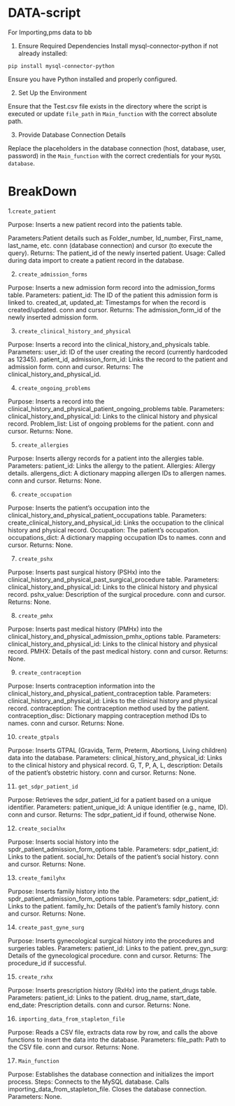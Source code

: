# DATA-script
For Importing,pms data to bb 

1. Ensure Required Dependencies
Install mysql-connector-python if not already installed:

`pip install mysql-connector-python`

Ensure you have Python installed and properly configured.

2. Set Up the Environment

Ensure that the Test.csv file exists in the directory where the script is executed or update `file_path` in `Main_function` with the correct absolute path.

3. Provide Database Connection Details
   
Replace the placeholders in the database connection (host, database, user, password) in the `Main_function` with the correct credentials for your `MySQL database`.

# BreakDown

1.`create_patient`

Purpose: Inserts a new patient record into the patients table.

Parameters:Patient details such as Folder_number, Id_number, First_name, last_name, etc.
conn (database connection) and cursor (to execute the query).
Returns: The patient_id of the newly inserted patient.
Usage: Called during data import to create a patient record in the database.

2. `create_admission_forms`

Purpose: Inserts a new admission form record into the admission_forms table.
Parameters:
patient_id: The ID of the patient this admission form is linked to.
created_at, updated_at: Timestamps for when the record is created/updated.
conn and cursor.
Returns: The admission_form_id of the newly inserted admission form.

3. `create_clinical_history_and_physical`

Purpose: Inserts a record into the clinical_history_and_physicals table.
Parameters:
user_id: ID of the user creating the record (currently hardcoded as 12345).
patient_id, admission_form_id: Links the record to the patient and admission form.
conn and cursor.
Returns: The clinical_history_and_physical_id.

4. `create_ongoing_problems`

Purpose: Inserts a record into the clinical_history_and_physical_patient_ongoing_problems table.
Parameters:
clinical_history_and_physical_id: Links to the clinical history and physical record.
Problem_list: List of ongoing problems for the patient.
conn and cursor.
Returns: None.

5. `create_allergies`

Purpose: Inserts allergy records for a patient into the allergies table.
Parameters:
patient_id: Links the allergy to the patient.
Allergies: Allergy details.
allergens_dict: A dictionary mapping allergen IDs to allergen names.
conn and cursor.
Returns: None.

6. `create_occupation`

Purpose: Inserts the patient’s occupation into the clinical_history_and_physical_patient_occupations table.
Parameters:
create_clinical_history_and_physical_id: Links the occupation to the clinical history and physical record.
Occupation: The patient’s occupation.
occupations_dict: A dictionary mapping occupation IDs to names.
conn and cursor.
Returns: None.

7. `create_pshx`

Purpose: Inserts past surgical history (PSHx) into the clinical_history_and_physical_past_surgical_procedure table.
Parameters:
clinical_history_and_physical_id: Links to the clinical history and physical record.
pshx_value: Description of the surgical procedure.
conn and cursor.
Returns: None.

8. `create_pmhx`

Purpose: Inserts past medical history (PMHx) into the clinical_history_and_physical_admission_pmhx_options table.
Parameters:
clinical_history_and_physical_id: Links to the clinical history and physical record.
PMHX: Details of the past medical history.
conn and cursor.
Returns: None.

9. `create_contraception`

Purpose: Inserts contraception information into the clinical_history_and_physical_patient_contraception table.
Parameters:
clinical_history_and_physical_id: Links to the clinical history and physical record.
contraception: The contraception method used by the patient.
contraception_disc: Dictionary mapping contraception method IDs to names.
conn and cursor.
Returns: None.

10. `create_gtpals`

Purpose: Inserts GTPAL (Gravida, Term, Preterm, Abortions, Living children) data into the database.
Parameters:
clinical_history_and_physical_id: Links to the clinical history and physical record.
G, T, P, A, L, description: Details of the patient’s obstetric history.
conn and cursor.
Returns: None.

11. `get_sdpr_patient_id`

Purpose: Retrieves the sdpr_patient_id for a patient based on a unique identifier.
Parameters:
patient_unique_id: A unique identifier (e.g., name, ID).
conn and cursor.
Returns: The sdpr_patient_id if found, otherwise None.

12. `create_socialhx`

Purpose: Inserts social history into the spdr_patient_admission_form_options table.
Parameters:
sdpr_patient_id: Links to the patient.
social_hx: Details of the patient’s social history.
conn and cursor.
Returns: None.

13. `create_familyhx`

Purpose: Inserts family history into the spdr_patient_admission_form_options table.
Parameters:
sdpr_patient_id: Links to the patient.
family_hx: Details of the patient’s family history.
conn and cursor.
Returns: None.

14. `create_past_gyne_surg`

Purpose: Inserts gynecological surgical history into the procedures and surgeries tables.
Parameters:
patient_id: Links to the patient.
prev_gyn_surg: Details of the gynecological procedure.
conn and cursor.
Returns: The procedure_id if successful.

15. `create_rxhx`

Purpose: Inserts prescription history (RxHx) into the patient_drugs table.
Parameters:
patient_id: Links to the patient.
drug_name, start_date, end_date: Prescription details.
conn and cursor.
Returns: None.

16. `importing_data_from_stapleton_file`

Purpose: Reads a CSV file, extracts data row by row, and calls the above functions to insert the data into the database.
Parameters:
file_path: Path to the CSV file.
conn and cursor.
Returns: None.

17. `Main_function`

Purpose: Establishes the database connection and initializes the import process.
Steps:
Connects to the MySQL database.
Calls importing_data_from_stapleton_file.
Closes the database connection.
Parameters: None.

